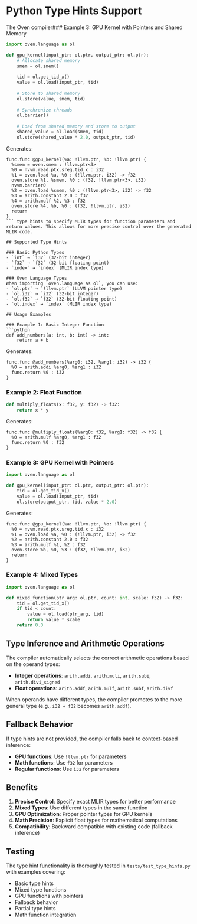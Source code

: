 # Python Type Hints Support

The Oven compiler### Example 3: GPU Kernel with Pointers and Shared Memory
```python
import oven.language as ol

def gpu_kernel(input_ptr: ol.ptr, output_ptr: ol.ptr):
    # Allocate shared memory
    smem = ol.smem()
    
    tid = ol.get_tid_x()
    value = ol.load(input_ptr, tid)
    
    # Store to shared memory
    ol.store(value, smem, tid)
    
    # Synchronize threads
    ol.barrier()
    
    # Load from shared memory and store to output
    shared_value = ol.load(smem, tid)
    ol.store(shared_value * 2.0, output_ptr, tid)
```
Generates:
```mlir
func.func @gpu_kernel(%a: !llvm.ptr, %b: !llvm.ptr) {
  %smem = oven.smem : !llvm.ptr<3>
  %0 = nvvm.read.ptx.sreg.tid.x : i32
  %1 = oven.load %a, %0 : (!llvm.ptr, i32) -> f32
  oven.store %1, %smem, %0 : (f32, !llvm.ptr<3>, i32)
  nvvm.barrier0
  %2 = oven.load %smem, %0 : (!llvm.ptr<3>, i32) -> f32
  %3 = arith.constant 2.0 : f32
  %4 = arith.mulf %2, %3 : f32
  oven.store %4, %b, %0 : (f32, !llvm.ptr, i32)
  return
}
``` type hints to specify MLIR types for function parameters and return values. This allows for more precise control over the generated MLIR code.

## Supported Type Hints

### Basic Python Types
- `int` → `i32` (32-bit integer)
- `f32` → `f32` (32-bit floating point)
- `index` → `index` (MLIR index type)

### Oven Language Types
When importing `oven.language as ol`, you can use:
- `ol.ptr` → `!llvm.ptr` (LLVM pointer type)
- `ol.i32` → `i32` (32-bit integer)
- `ol.f32` → `f32` (32-bit floating point)
- `ol.index` → `index` (MLIR index type)

## Usage Examples

### Example 1: Basic Integer Function
```python
def add_numbers(a: int, b: int) -> int:
    return a + b
```
Generates:
```mlir
func.func @add_numbers(%arg0: i32, %arg1: i32) -> i32 {
  %0 = arith.addi %arg0, %arg1 : i32
  func.return %0 : i32
}
```

### Example 2: Float Function
```python
def multiply_floats(x: f32, y: f32) -> f32:
    return x * y
```
Generates:
```mlir
func.func @multiply_floats(%arg0: f32, %arg1: f32) -> f32 {
  %0 = arith.mulf %arg0, %arg1 : f32
  func.return %0 : f32
}
```

### Example 3: GPU Kernel with Pointers
```python
import oven.language as ol

def gpu_kernel(input_ptr: ol.ptr, output_ptr: ol.ptr):
    tid = ol.get_tid_x()
    value = ol.load(input_ptr, tid)
    ol.store(output_ptr, tid, value * 2.0)
```
Generates:
```mlir
func.func @gpu_kernel(%a: !llvm.ptr, %b: !llvm.ptr) {
  %0 = nvvm.read.ptx.sreg.tid.x : i32
  %1 = oven.load %a, %0 : (!llvm.ptr, i32) -> f32
  %2 = arith.constant 2.0 : f32
  %3 = arith.mulf %1, %2 : f32
  oven.store %b, %0, %3 : (f32, !llvm.ptr, i32)
  return
}
```

### Example 4: Mixed Types
```python
import oven.language as ol

def mixed_function(ptr_arg: ol.ptr, count: int, scale: f32) -> f32:
    tid = ol.get_tid_x()
    if tid < count:
        value = ol.load(ptr_arg, tid)
        return value * scale
    return 0.0
```

## Type Inference and Arithmetic Operations

The compiler automatically selects the correct arithmetic operations based on the operand types:

- **Integer operations**: `arith.addi`, `arith.muli`, `arith.subi`, `arith.divi_signed`
- **Float operations**: `arith.addf`, `arith.mulf`, `arith.subf`, `arith.divf`

When operands have different types, the compiler promotes to the more general type (e.g., `i32 + f32` becomes `arith.addf`).

## Fallback Behavior

If type hints are not provided, the compiler falls back to context-based inference:
- **GPU functions**: Use `!llvm.ptr` for parameters
- **Math functions**: Use `f32` for parameters
- **Regular functions**: Use `i32` for parameters

## Benefits

1. **Precise Control**: Specify exact MLIR types for better performance
2. **Mixed Types**: Use different types in the same function
3. **GPU Optimization**: Proper pointer types for GPU kernels
4. **Math Precision**: Explicit float types for mathematical computations
5. **Compatibility**: Backward compatible with existing code (fallback inference)

## Testing

The type hint functionality is thoroughly tested in `tests/test_type_hints.py` with examples covering:
- Basic type hints
- Mixed type functions
- GPU functions with pointers
- Fallback behavior
- Partial type hints
- Math function integration

